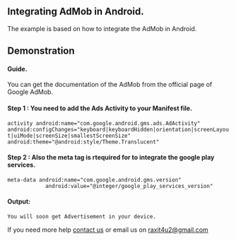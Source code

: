 <h2>Integrating AdMob in Android.</h2>
<p>The example is based on how to integrate the AdMob in Android.</4>

<h2>Demonstration</h2>

<h4>Guide.</h4> 
<p>You can get the documentation of the AdMob from the official page of Google AdMob.<p>
         



<h4>Step 1 : You need to add the Ads Activity to your Manifest file.</h4> 
<p><code>activity android:name="com.google.android.gms.ads.AdActivity"
android:configChanges="keyboard|keyboardHidden|orientation|screenLayout|uiMode|screenSize|smallestScreenSize"
android:theme="@android:style/Theme.Translucent"</code></p>


<h4>Step 2 : Also the meta tag is rtequired for to integrate the google play services.</h4> 
<p><code>meta-data android:name="com.google.android.gms.version"
			android:value="@integer/google_play_services_version"</code><p>


<h4>Output:</h4> 
<p><code>You will soon get Advertisement in your device.</code></p>



<p>If you need more help <a href="http://www.crestinfotech.com/contact-us/" target="_blank">contact us</a> 
or email us on <a href="mailto:raxit4u2@gmail.com">raxit4u2@gmail.com</a></p>
